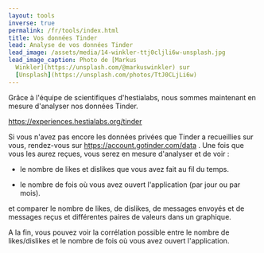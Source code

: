 ```yaml
---
layout: tools
inverse: true
permalink: /fr/tools/index.html
title: Vos données Tinder
lead: Analyse de vos données Tinder
lead_image: /assets/media/14-winkler-ttj0cljli6w-unsplash.jpg
lead_image_caption: Photo de [Markus
  Winkler](https://unsplash.com/@markuswinkler) sur
  [Unsplash](https://unsplash.com/photos/TtJ0CLjLi6w)
---
```


Grâce à l'équipe de scientifiques d'hestialabs, nous sommes maintenant en
mesure d'analyser nos données Tinder.


<https://experiences.hestialabs.org/tinder>


Si vous n'avez pas encore les données privées que Tinder a recueillies sur vous, rendez-vous sur <https://account.gotinder.com/data> . Une fois que vous les aurez reçues, vous serez en mesure d'analyser et de voir :


* le nombre de likes et dislikes que vous avez fait au fil du temps.

* le nombre de fois où vous avez ouvert l'application (par jour ou par mois).


et comparer le nombre de likes, de dislikes, de messages envoyés et de messages reçus et différentes paires de valeurs dans un graphique.


A la fin, vous pouvez voir la corrélation possible entre le nombre de likes/dislikes et le nombre de fois où vous avez ouvert l'application.
